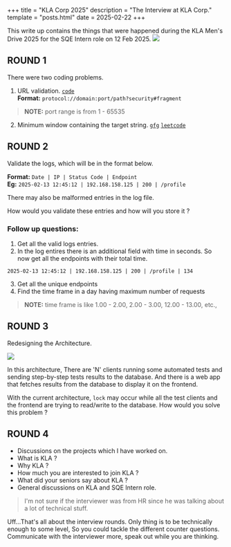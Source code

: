 +++
title = "KLA Corp 2025"
description = "The Interview at KLA Corp."
template = "posts.html"
date = 2025-02-22
+++

<div class="flex items-center">
    This write up contains the things that were happened during the KLA Men's Drive 2025 for the SQE Intern role on 12 Feb 2025.
    <img class="!rounded-none !w-20 !mx-1 !shadow-none" src="https://cdn.kottesh.xyz/f/d738dd4b3a75.webp">
</div>

## ROUND 1

There were two coding problems.

1. URL validation. [`code`](https://rentry.co/validate-url)  
**Format:** `protocol://domain:port/path?security#fragment`  

> **NOTE:** port range is from 1 - 65535

2. Minimum window containing the target string. [`gfg`](https://www.geeksforgeeks.org/find-the-smallest-window-in-a-string-containing-all-characters-of-another-string/) [`leetcode`](https://leetcode.com/problems/minimum-window-substring/description/)

## ROUND 2

Validate the logs, which will be in the format below.

**Format:** `Date | IP | Status Code | Endpoint`  
**Eg:** `2025-02-13 12:45:12 | 192.168.158.125 | 200 | /profile`

There may also be malformed entries in the log file.

How would you validate these entries and how will you store it ?

### Follow up questions:

1. Get all the valid logs entries.
2. In the log entires there is an additional field with time in seconds. So now get all the endpoints with their total time.  
```
2025-02-13 12:45:12 | 192.168.158.125 | 200 | /profile | 134
```

3. Get all the unique endpoints
4. Find the time frame in a day having maximum number of requests
> **NOTE:** time frame is like 1.00 - 2.00, 2.00 - 3.00, 12.00 - 13.00, etc.,

## ROUND 3

Redesigning the Architecture.

![](https://cdn.kottesh.xyz/f/be05b7f0af66.svg)

In this architecture, There are 'N' clients running some automated tests and sending step-by-step tests results to the database. And there is a web app that fetches results from the database to display it on the frontend.

With the current architecture, `lock` may occur while all the test clients and the frontend are trying to read/write to the database. How would you solve this problem ?

## ROUND 4

- Discussions on the projects which I have worked on.
- What is KLA ?
- Why KLA ?
- How much you are interested to join KLA ?
- What did your seniors say about KLA ?
- General discussions on KLA and SQE Intern role.

> I'm not sure if the interviewer was from HR since he was talking about a lot of technical stuff. 

Uff...That's all about the interview rounds. Only thing is to be technically enough to some level, So you could tackle the different counter questions. Communicate with the interviewer more, speak out while you are thinking.
